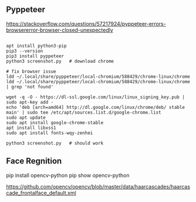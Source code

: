 ## Pyppeteer
https://stackoverflow.com/questions/57217924/pyppeteer-errors-browsererror-browser-closed-unexpectedly
```

apt install python3-pip
pip3 --version
pip3 install pyppeteer
python3 screenshot.py   # download chrome

# fix browser issue
ldd ~/.local/share/pyppeteer/local-chromium/588429/chrome-linux/chrome
ldd ~/.local/share/pyppeteer/local-chromium/588429/chrome-linux/chrome | grep 'not found'

wget -q -O - https://dl-ssl.google.com/linux/linux_signing_key.pub | sudo apt-key add -
echo 'deb [arch=amd64] http://dl.google.com/linux/chrome/deb/ stable main' | sudo tee /etc/apt/sources.list.d/google-chrome.list
sudo apt update
sudo apt install google-chrome-stable
apt install libxss1
sudo apt install fonts-wqy-zenhei

python3 screenshot.py   # should work

```

## Face Regnition
pip install opencv-python
pip show opencv-python

https://github.com/opencv/opencv/blob/master/data/haarcascades/haarcascade_frontalface_default.xml


